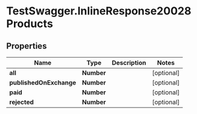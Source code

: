 # TestSwagger.InlineResponse20028Products

## Properties

Name | Type | Description | Notes
------------ | ------------- | ------------- | -------------
**all** | **Number** |  | [optional] 
**publishedOnExchange** | **Number** |  | [optional] 
**paid** | **Number** |  | [optional] 
**rejected** | **Number** |  | [optional] 


